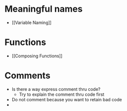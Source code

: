 # Meaningful names
- [[Variable Naming]]
# Functions
- [[Composing Functions]]

# Comments
- Is there a way express comment thru code?
	- Try to explain the comment thru code first
- Do not comment because you want to retain bad code
- 